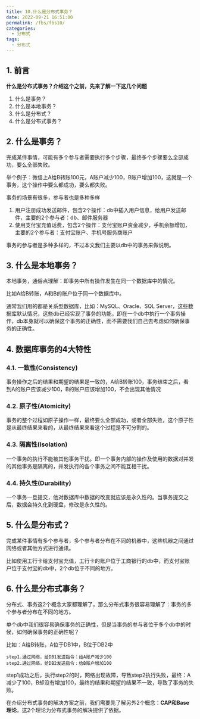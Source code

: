 ```yaml
---
title: 10.什么是分布式事务？
date: 2022-09-21 16:51:00
permalink: /fbs/fbs10/
categories: 
  - 分布式
tags: 
  - 分布式
---
```


## 1. 前言

**什么是分布式事务？介绍这个之前，先来了解一下这几个问题**

1. 什么是事务？
2. 什么是本地事务？
3. 什么是分布式？
4. 什么是分布式事务？

## 2. 什么是事务？

完成某件事情，可能有多个参与者需要执行多个步骤，最终多个步骤要么全部成功，要么全部失败。

举个例子：微信上A给B转账100元，A账户减少100，B账户增加100，这就是一个事务，这个操作中要么都成功，要么都失败。

事务的场景有很多，参与者也是多种多样

1. 用户注册成功发送邮件，包含2个操作：db中插入用户信息，给用户发送邮件，主要的2个参与者：db、邮件服务器
2. 使用支付宝充值话费，包含2个操作：支付宝账户资金减少，手机余额增加，主要的2个参与者：支付宝账户、手机号服务商账户

事务的参与者是多种多样的，不过本文我们主要以db中的事务来做说明。

## 3. 什么是本地事务？

本地事务，通俗点理解：即事务中所有操作发生在同一个数据库中的情况。

比如A给B转账，A和B的账户位于同一个数据库中。

通常我们用的都是关系型数据库，比如：MySQL、Oracle、SQL Server，这些数据库默认情况，这些db已经实现了事务的功能，即在一个db中执行一个事务操作，db本身就可以确保这个事务的正确性，而不需要我们自己去考虑如何确保事务的正确性。

## 4. 数据库事务的4大特性

### 4.1. 一致性(Consistency)

事务操作之后的结果和期望的结果是一致的，A给B转账100，事务结束之后，看到A的账户应该减少100，B的账户应该增加100，不会出现其他情况

### 4.2. 原子性(Atomicity)

事务的整个过程如原子操作一样，最终要么全部成功，或者全部失败，这个原子性是从最终结果来看的，从最终结果来看这个过程是不可分割的。

### 4.3. 隔离性(Isolation)

一个事务的执行不能被其他事务干扰。即一个事务内部的操作及使用的数据对并发的其他事务是隔离的，并发执行的各个事务之间不能互相干扰。

### 4.4. 持久性(Durability)

一个事务一旦提交，他对数据库中数据的改变就应该是永久性的。当事务提交之后，数据会持久化到硬盘，修改是永久性的。

## 5. 什么是分布式？

完成某件事情有多个参与者，多个参与者分布在不同的机器中，这些机器之间通过网络或者其他方式进行通讯。

比如使用工行卡给支付宝充值，工行卡的账户位于工商银行的db中，而支付宝账户位于支付宝的db中，2个db位于不同的地方。

## 6. 什么是分布式事务？

分布式、事务这2个概念大家都理解了，那么分布式事务很容易理解了：事务的多个参与者分布在不同的地方。

单个db中我们很容易确保事务的正确性，但是当事务的参与者位于多个db中的时候，如何确保事务的正确性呢？

比如：A给B转账，A位于DB1中，B位于DB2中

```
step1.通过网络，给DB1发送指令：给A账户减少100
step2.通过网络，给DB2发送指令：给B账户增加100
```

step1成功之后，执行step2的时，网络出现故障，导致step2执行失败，最终：A减少了100，B却没有增加100，最终的结果和期望的结果不一致，导致了事务的失败。

在介绍分布式事务的解决方案之前，我们需要先了解另外2个概念：**CAP和Base理论**，这2个理论为分布式事务的解决提供了依据。